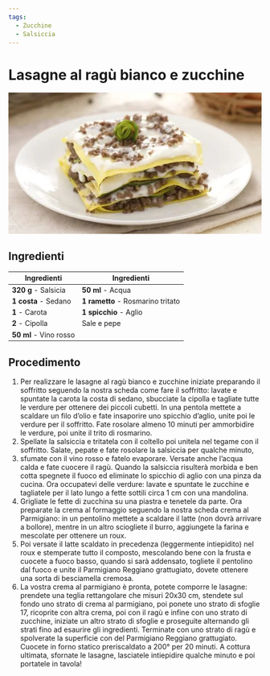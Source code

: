 ```yaml
---
tags:
  - Zucchine
  - Salsiccia
---
```

# Lasagne al ragù bianco e zucchine

![](../../img/Lasagne-al-ragu-bianco-e-zucchine.webp)

## Ingredienti

| Ingredienti                  | Ingredienti             |
| ---------------------------- | ----------------------- |
| **320 g** - Salsicia | **50 ml** - Acqua |
| **1 costa** - Sedano | **1 rametto** - Rosmarino tritato |
| **1** - Carota | **1 spicchio** - Aglio |
| **2** - Cipolla | Sale e pepe |
| **50 ml** - Vino rosso |  |

## Procedimento

1. Per realizzare le lasagne al ragù bianco e zucchine iniziate preparando il soffritto seguendo la nostra scheda come fare il soffritto: lavate e spuntate la carota la costa di sedano, sbucciate la cipolla e tagliate tutte le verdure per ottenere dei piccoli cubetti. In una pentola mettete a scaldare un filo d’olio e fate insaporire uno spicchio d’aglio, unite poi le verdure per il soffritto. Fate rosolare almeno 10 minuti per ammorbidire le verdure, poi unite il trito di rosmarino.
1. Spellate la salsiccia e tritatela con il coltello poi unitela nel tegame con il soffritto. Salate, pepate e fate rosolare la salsiccia per qualche minuto,
1. sfumate con il vino rosso e fatelo evaporare. Versate anche l’acqua calda e fate cuocere il ragù. Quando la salsiccia risulterà morbida e ben cotta spegnete il fuoco ed eliminate lo spicchio di aglio con una pinza da cucina. Ora occupatevi delle verdure: lavate e spuntate le zucchine e tagliatele per il lato lungo a fette sottili circa 1 cm con una mandolina.
1. Grigliate le fette di zucchina su una piastra e tenetele da parte. Ora preparate la crema al formaggio seguendo la nostra scheda crema al Parmigiano: in un pentolino mettete a scaldare il latte (non dovrà arrivare a bollore), mentre in un altro sciogliete il burro, aggiungete la farina e mescolate per ottenere un roux.
1. Poi versate il latte scaldato in precedenza (leggermente intiepidito) nel roux e stemperate tutto il composto, mescolando bene con la frusta e cuocete a fuoco basso, quando si sarà addensato, togliete il pentolino dal fuoco e unite il Parmigiano Reggiano grattugiato, dovete ottenere una sorta di besciamella cremosa.
1. La vostra crema al parmigiano è pronta, potete comporre le lasagne: prendete una teglia rettangolare che misuri 20x30 cm, stendete sul fondo uno strato di crema al parmigiano, poi ponete uno strato di sfoglie 17, ricoprite con altra crema, poi con il ragù e infine con uno strato di zucchine, iniziate un altro strato di sfoglie e proseguite alternando gli strati fino ad esaurire gli ingredienti. Terminate con uno strato di ragù e spolverate la superficie con del Parmigiano Reggiano grattugiato. Cuocete in forno statico preriscaldato a 200° per 20 minuti. A cottura ultimata, sfornate le lasagne, lasciatele intiepidire qualche minuto e poi portatele in tavola!
